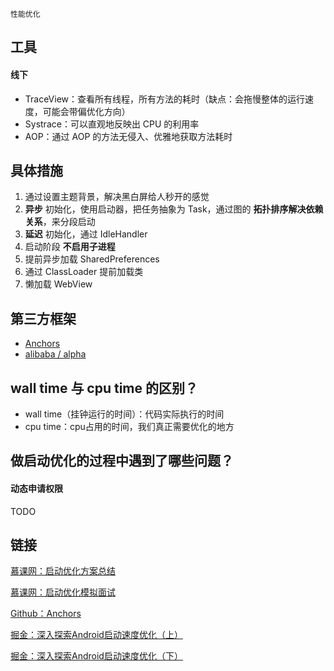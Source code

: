 `性能优化`

## 工具

#### 线下

- TraceView：查看所有线程，所有方法的耗时（缺点：会拖慢整体的运行速度，可能会带偏优化方向）
- Systrace：可以直观地反映出 CPU 的利用率
- AOP：通过 AOP 的方法无侵入、优雅地获取方法耗时

## 具体措施

1. 通过设置主题背景，解决黑白屏给人秒开的感觉
2. **异步** 初始化，使用启动器，把任务抽象为 Task，通过图的 **拓扑排序解决依赖关系**，来分段启动
3. **延迟** 初始化，通过 IdleHandler
4. 启动阶段 **不启用子进程**
5. 提前异步加载 SharedPreferences
6. 通过 ClassLoader 提前加载类
7. 懒加载 WebView

## 第三方框架

- [Anchors](https://github.com/YummyLau/Anchors/blob/master/README-zh.md)
- [alibaba / alpha](https://github.com/alibaba/alpha)

## wall time 与 cpu time 的区别？

* wall time（挂钟运行的时间）：代码实际执行的时间
* cpu time：cpu占用的时间，我们真正需要优化的地方

## 做启动优化的过程中遇到了哪些问题？

#### 动态申请权限

TODO

## 链接

[慕课网：启动优化方案总结](https://coding.imooc.com/lesson/308.html#mid=22050)

[慕课网：启动优化模拟面试](https://coding.imooc.com/lesson/308.html#mid=27023)

[Github：Anchors](https://github.com/YummyLau/Anchors/blob/master/README-zh.md)

[掘金：深入探索Android启动速度优化（上）](https://juejin.im/post/6844904093786308622)

[掘金：深入探索Android启动速度优化（下）](https://juejin.im/post/6870457006784774152/)